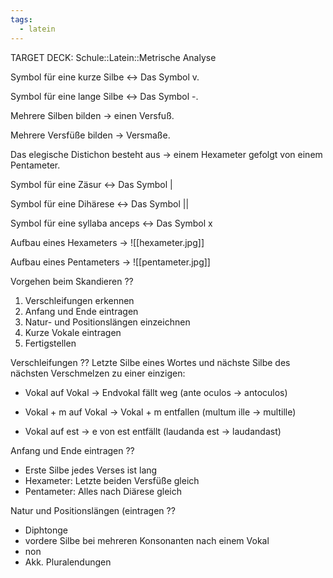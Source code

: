 ```yaml
---
tags:
  - latein
---
```

TARGET DECK: Schule::Latein::Metrische Analyse

Symbol für eine kurze Silbe <-> Das Symbol v.
<!--SR:!2000-01-01,1,250!2024-07-18,13,288-->

Symbol für eine lange Silbe <-> Das Symbol -.
<!--SR:!2024-07-11,4,284!2024-07-17,12,288-->

Mehrere Silben bilden -> einen Versfuß.

Mehrere Versfüße bilden -> Versmaße.

Das elegische Distichon besteht aus -> einem Hexameter gefolgt von einem Pentameter.

Symbol für eine Zäsur <-> Das Symbol |
<!--SR:!2000-01-01,1,250!2024-07-15,10,288-->

Symbol für eine Dihärese <-> Das Symbol ||
<!--SR:!2000-01-01,1,250!2024-07-14,9,288-->

Symbol für eine syllaba anceps <-> Das Symbol x
<!--SR:!2000-01-01,1,250!2024-07-16,11,288-->


Aufbau eines Hexameters -> ![[hexameter.jpg]]


Aufbau eines Pentameters -> ![[pentameter.jpg]]


Vorgehen beim Skandieren
??
1. Verschleifungen erkennen
2. Anfang und Ende eintragen
3. Natur- und Positionslängen einzeichnen
4. Kurze Vokale eintragen
5. Fertigstellen


Verschleifungen
??
Letzte Silbe eines Wortes und nächste Silbe des nächsten Verschmelzen zu einer einzigen:
- Vokal auf Vokal -> Endvokal fällt weg (ante oculos -> antoculos)

- Vokal + m auf Vokal -> Vokal + m entfallen (multum ille -> multille)

- Vokal auf est -> e von est entfällt (laudanda est -> laudandast)
<!--SR:!2024-07-10,3,250-->


Anfang und Ende eintragen
??
- Erste Silbe jedes Verses ist lang
- Hexameter: Letzte beiden Versfüße gleich
- Pentameter: Alles nach Diärese gleich


Natur und Positionslängen (eintragen
??
- Diphtonge
- vordere Silbe bei mehreren Konsonanten nach einem Vokal
- non
- Akk. Pluralendungen